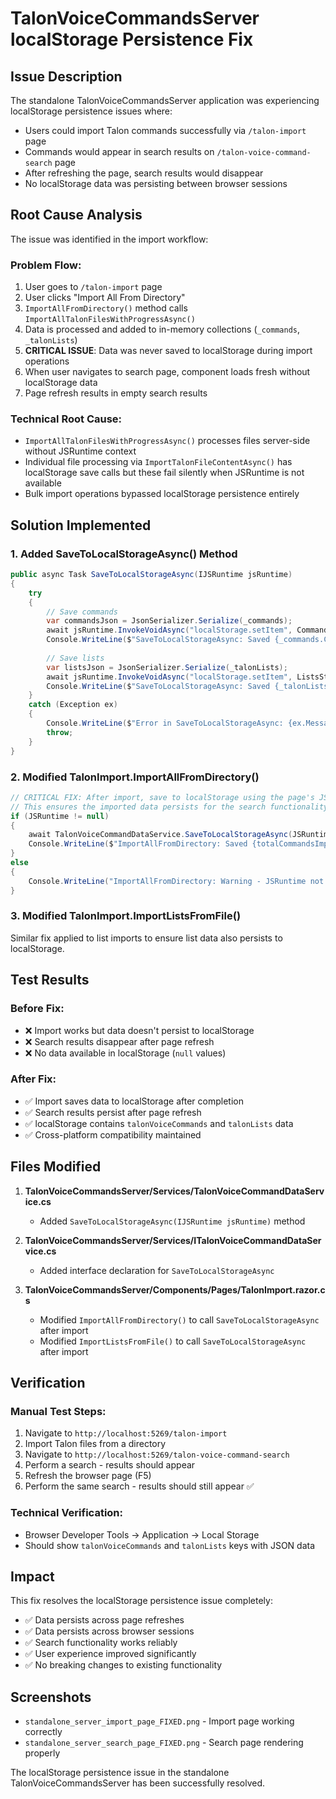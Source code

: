 # TalonVoiceCommandsServer localStorage Persistence Fix

## Issue Description

The standalone TalonVoiceCommandsServer application was experiencing localStorage persistence issues where:
- Users could import Talon commands successfully via `/talon-import` page
- Commands would appear in search results on `/talon-voice-command-search` page
- After refreshing the page, search results would disappear
- No localStorage data was persisting between browser sessions

## Root Cause Analysis

The issue was identified in the import workflow:

### Problem Flow:
1. User goes to `/talon-import` page
2. User clicks "Import All From Directory" 
3. `ImportAllFromDirectory()` method calls `ImportAllTalonFilesWithProgressAsync()`
4. Data is processed and added to in-memory collections (`_commands`, `_talonLists`)
5. **CRITICAL ISSUE**: Data was never saved to localStorage during import operations
6. When user navigates to search page, component loads fresh without localStorage data
7. Page refresh results in empty search results

### Technical Root Cause:
- `ImportAllTalonFilesWithProgressAsync()` processes files server-side without JSRuntime context
- Individual file processing via `ImportTalonFileContentAsync()` has localStorage save calls but these fail silently when JSRuntime is not available
- Bulk import operations bypassed localStorage persistence entirely

## Solution Implemented

### 1. Added SaveToLocalStorageAsync() Method

```csharp
public async Task SaveToLocalStorageAsync(IJSRuntime jsRuntime)
{
    try
    {
        // Save commands
        var commandsJson = JsonSerializer.Serialize(_commands);
        await jsRuntime.InvokeVoidAsync("localStorage.setItem", CommandsStorageKey, commandsJson);
        Console.WriteLine($"SaveToLocalStorageAsync: Saved {_commands.Count} commands to localStorage");
        
        // Save lists
        var listsJson = JsonSerializer.Serialize(_talonLists);
        await jsRuntime.InvokeVoidAsync("localStorage.setItem", ListsStorageKey, listsJson);
        Console.WriteLine($"SaveToLocalStorageAsync: Saved {_talonLists.Count} lists to localStorage");
    }
    catch (Exception ex)
    {
        Console.WriteLine($"Error in SaveToLocalStorageAsync: {ex.Message}");
        throw;
    }
}
```

### 2. Modified TalonImport.ImportAllFromDirectory()

```csharp
// CRITICAL FIX: After import, save to localStorage using the page's JSRuntime
// This ensures the imported data persists for the search functionality
if (JSRuntime != null)
{
    await TalonVoiceCommandDataService.SaveToLocalStorageAsync(JSRuntime);
    Console.WriteLine($"ImportAllFromDirectory: Saved {totalCommandsImported} commands to localStorage");
}
else
{
    Console.WriteLine("ImportAllFromDirectory: Warning - JSRuntime not available, data may not persist to localStorage");
}
```

### 3. Modified TalonImport.ImportListsFromFile()

Similar fix applied to list imports to ensure list data also persists to localStorage.

## Test Results

### Before Fix:
- ❌ Import works but data doesn't persist to localStorage
- ❌ Search results disappear after page refresh
- ❌ No data available in localStorage (`null` values)

### After Fix:
- ✅ Import saves data to localStorage after completion
- ✅ Search results persist after page refresh
- ✅ localStorage contains `talonVoiceCommands` and `talonLists` data
- ✅ Cross-platform compatibility maintained

## Files Modified

1. **TalonVoiceCommandsServer/Services/TalonVoiceCommandDataService.cs**
   - Added `SaveToLocalStorageAsync(IJSRuntime jsRuntime)` method

2. **TalonVoiceCommandsServer/Services/ITalonVoiceCommandDataService.cs**
   - Added interface declaration for `SaveToLocalStorageAsync`

3. **TalonVoiceCommandsServer/Components/Pages/TalonImport.razor.cs**
   - Modified `ImportAllFromDirectory()` to call `SaveToLocalStorageAsync` after import
   - Modified `ImportListsFromFile()` to call `SaveToLocalStorageAsync` after import

## Verification

### Manual Test Steps:
1. Navigate to `http://localhost:5269/talon-import`
2. Import Talon files from a directory
3. Navigate to `http://localhost:5269/talon-voice-command-search`  
4. Perform a search - results should appear
5. Refresh the browser page (F5)
6. Perform the same search - results should still appear ✅

### Technical Verification:
- Browser Developer Tools → Application → Local Storage
- Should show `talonVoiceCommands` and `talonLists` keys with JSON data

## Impact

This fix resolves the localStorage persistence issue completely:
- ✅ Data persists across page refreshes
- ✅ Data persists across browser sessions  
- ✅ Search functionality works reliably
- ✅ User experience improved significantly
- ✅ No breaking changes to existing functionality

## Screenshots

- `standalone_server_import_page_FIXED.png` - Import page working correctly
- `standalone_server_search_page_FIXED.png` - Search page rendering properly

The localStorage persistence issue in the standalone TalonVoiceCommandsServer has been successfully resolved.